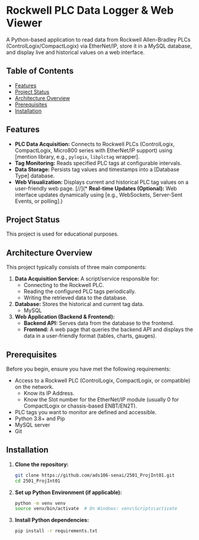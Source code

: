 # Rockwell PLC Data Logger & Web Viewer



A Python-based application to read data from Rockwell Allen-Bradley PLCs (ControlLogix/CompactLogix) via EtherNet/IP, store it in a MySQL database, and display live and historical values on a web interface.

## Table of Contents

- [Features](#features)
- [Project Status](#project-status)
- [Architecture Overview](#architecture-overview)
- [Prerequisites](#prerequisites)
- [Installation](#installation)

## Features

*   **PLC Data Acquisition:** Connects to Rockwell PLCs (ControlLogix, CompactLogix, Micro800 series with EtherNet/IP support) using [mention library, e.g., `pylogix`, `libplctag` wrapper].
*   **Tag Monitoring:** Reads specified PLC tags at configurable intervals.
*   **Data Storage:** Persists tag values and timestamps into a [Database Type] database.
*   **Web Visualization:** Displays current and historical PLC tag values on a user-friendly web page.
[//](*   **Real-time Updates (Optional):** Web interface updates dynamically using [e.g., WebSockets, Server-Sent Events, or polling].)

## Project Status

This project is used for educational purposes.

## Architecture Overview

This project typically consists of three main components:

1.  **Data Acquisition Service:** A script/service responsible for:
    *   Connecting to the Rockwell PLC.
    *   Reading the configured PLC tags periodically.
    *   Writing the retrieved data to the database.
2.  **Database:** Stores the historical and current tag data.
    *   MySQL
3.  **Web Application (Backend & Frontend):**
    *   **Backend API:** Serves data from the database to the frontend.
    *   **Frontend:** A web page that queries the backend API and displays the data in a user-friendly format (tables, charts, gauges).

## Prerequisites

Before you begin, ensure you have met the following requirements:

*   Access to a Rockwell PLC (ControlLogix, CompactLogix, or compatible) on the network.
    *   Know its IP Address.
    *   Know the Slot number for the EtherNet/IP module (usually 0 for CompactLogix or chassis-based ENBT/EN2T).
*   PLC tags you want to monitor are defined and accessible.
*   Python 3.8+ and Pip
*   MySQL server
*   Git

## Installation

1.  **Clone the repository:**
    ```bash
    git clone https://github.com/ads106-senai/2501_ProjInt01.git
    cd 2501_ProjInt01
    ```

2.  **Set up Python Environment (if applicable):**
    ```bash
    python -m venv venv
    source venv/bin/activate  # On Windows: venv\Scripts\activate
    ```

3.  **Install Python dependencies:**
    ```bash
    pip install -r requirements.txt
    ```
